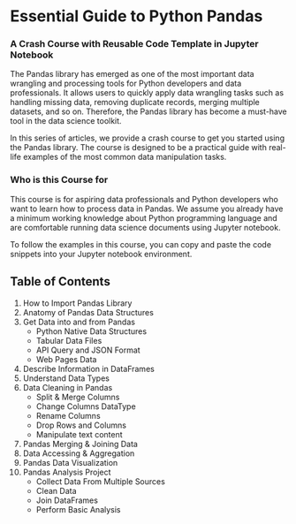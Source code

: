 # Essential Guide to Python Pandas
### A Crash Course with Reusable Code Template in Jupyter Notebook

The Pandas library has emerged as one of the most important data wrangling and processing tools for Python developers and data professionals. It allows users to quickly apply data wrangling tasks such as handling missing data, removing duplicate records, merging multiple datasets, and so on. Therefore, the Pandas library has become a must-have tool in the data science toolkit.

In this series of articles, we provide a crash course to get you started using the Pandas library. The course is designed to be a practical guide with real-life examples of the most common data manipulation tasks.

### Who is this Course for

This course is for aspiring data professionals and Python developers who want to learn how to process data in Pandas. We assume you already have a minimum working knowledge about Python programming language and are comfortable running data science documents using Jupyter notebook. 

To follow the examples in this course, you can copy and paste the code snippets into your Jupyter notebook environment.

## Table of Contents

1. How to Import Pandas Library
2. Anatomy of Pandas Data Structures
3. Get Data into and from Pandas
    * Python Native Data Structures
    * Tabular Data Files
    * API Query and JSON Format
    * Web Pages Data
4. Describe Information in DataFrames
5. Understand Data Types
6. Data Cleaning in Pandas
    * Split & Merge Columns
    * Change Columns DataType
    * Rename Columns
    * Drop Rows and Columns
    * Manipulate text content
7. Pandas Merging & Joining Data
8. Data Accessing & Aggregation
9. Pandas Data Visualization
10. Pandas Analysis Project
    * Collect Data From Multiple Sources
    * Clean Data
    * Join DataFrames
    * Perform Basic Analysis
